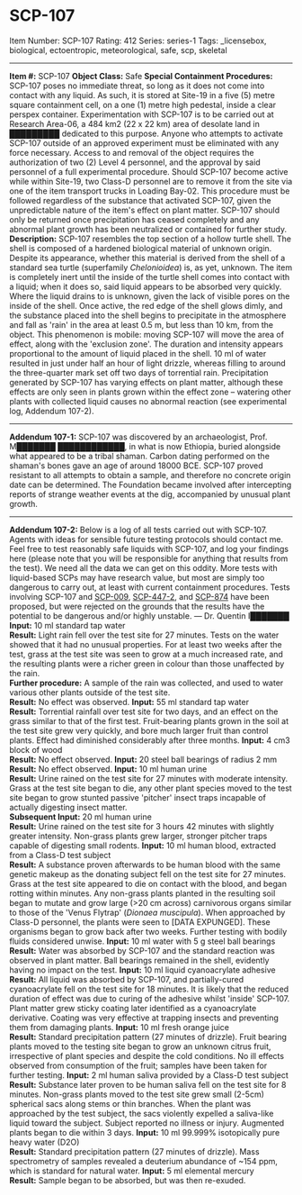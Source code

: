 # SCP-107
Item Number: SCP-107
Rating: 412
Series: series-1
Tags: _licensebox, biological, ectoentropic, meteorological, safe, scp, skeletal

---

**Item #:** SCP-107
**Object Class:** Safe
**Special Containment Procedures:** SCP-107 poses no immediate threat, so long as it does not come into contact with any liquid. As such, it is stored at Site-19 in a five (5) metre square containment cell, on a one (1) metre high pedestal, inside a clear perspex container. Experimentation with SCP-107 is to be carried out at Research Area-06, a 484 km2 (22 x 22 km) area of desolate land in █████████ dedicated to this purpose. Anyone who attempts to activate SCP-107 outside of an approved experiment must be eliminated with any force necessary.
Access to and removal of the object requires the authorization of two (2) Level 4 personnel, and the approval by said personnel of a full experimental procedure. Should SCP-107 become active while within Site-19, two Class-D personnel are to remove it from the site via one of the item transport trucks in Loading Bay-02. This procedure must be followed regardless of the substance that activated SCP-107, given the unpredictable nature of the item's effect on plant matter. SCP-107 should only be returned once precipitation has ceased completely and any abnormal plant growth has been neutralized or contained for further study.
**Description:** SCP-107 resembles the top section of a hollow turtle shell. The shell is composed of a hardened biological material of unknown origin. Despite its appearance, whether this material is derived from the shell of a standard sea turtle (superfamily _Chelonioidea_) is, as yet, unknown. The item is completely inert until the inside of the turtle shell comes into contact with a liquid; when it does so, said liquid appears to be absorbed very quickly. Where the liquid drains to is unknown, given the lack of visible pores on the inside of the shell. Once active, the red edge of the shell glows dimly, and the substance placed into the shell begins to precipitate in the atmosphere and fall as 'rain' in the area at least 0.5 m, but less than 10 km, from the object. This phenomenon is mobile: moving SCP-107 will move the area of effect, along with the 'exclusion zone'.
The duration and intensity appears proportional to the amount of liquid placed in the shell. 10 ml of water resulted in just under half an hour of light drizzle, whereas filling to around the three-quarter mark set off two days of torrential rain. Precipitation generated by SCP-107 has varying effects on plant matter, although these effects are only seen in plants grown within the effect zone – watering other plants with collected liquid causes no abnormal reaction (see experimental log, Addendum 107-2).
* * *
**Addendum 107-1:** SCP-107 was discovered by an archaeologist, Prof. M███████ ████████████, in what is now Ethiopia, buried alongside what appeared to be a tribal shaman. Carbon dating performed on the shaman's bones gave an age of around 18000 BCE. SCP-107 proved resistant to all attempts to obtain a sample, and therefore no concrete origin date can be determined. The Foundation became involved after intercepting reports of strange weather events at the dig, accompanied by unusual plant growth.
* * *
**Addendum 107-2:** Below is a log of all tests carried out with SCP-107. Agents with ideas for sensible future testing protocols should contact me. Feel free to test reasonably safe liquids with SCP-107, and log your findings here (please note that you will be responsible for anything that results from the test). We need all the data we can get on this oddity. More tests with liquid-based SCPs may have research value, but most are simply too dangerous to carry out, at least with current containment procedures. Tests involving SCP-107 and [SCP-009](/scp-009), [SCP-447-2](/scp-447), and [SCP-874](/scp-874) have been proposed, but were rejected on the grounds that the results have the potential to be dangerous and/or highly unstable. — Dr. Quentin I███████
**Input:** 10 ml standard tap water  
**Result:** Light rain fell over the test site for 27 minutes. Tests on the water showed that it had no unusual properties. For at least two weeks after the test, grass at the test site was seen to grow at a much increased rate, and the resulting plants were a richer green in colour than those unaffected by the rain.  
**Further procedure:** A sample of the rain was collected, and used to water various other plants outside of the test site.  
**Result:** No effect was observed.
**Input:** 55 ml standard tap water  
**Result:** Torrential rainfall over test site for two days, and an effect on the grass similar to that of the first test. Fruit-bearing plants grown in the soil at the test site grew very quickly, and bore much larger fruit than control plants. Effect had diminished considerably after three months.
**Input:** 4 cm3 block of wood  
**Result:** No effect observed.
**Input:** 20 steel ball bearings of radius 2 mm  
**Result:** No effect observed.
**Input:** 10 ml human urine  
**Result:** Urine rained on the test site for 27 minutes with moderate intensity. Grass at the test site began to die, any other plant species moved to the test site began to grow stunted passive 'pitcher' insect traps incapable of actually digesting insect matter.  
**Subsequent Input:** 20 ml human urine  
**Result:** Urine rained on the test site for 3 hours 42 minutes with slightly greater intensity. Non-grass plants grew larger, stronger pitcher traps capable of digesting small rodents.
**Input:** 10 ml human blood, extracted from a Class-D test subject  
**Result:** A substance proven afterwards to be human blood with the same genetic makeup as the donating subject fell on the test site for 27 minutes. Grass at the test site appeared to die on contact with the blood, and began rotting within minutes. Any non-grass plants planted in the resulting soil began to mutate and grow large (>20 cm across) carnivorous organs similar to those of the 'Venus Flytrap' (_Dionaea muscipula_). When approached by Class-D personnel, the plants were seen to [DATA EXPUNGED]. These organisms began to grow back after two weeks. Further testing with bodily fluids considered unwise.
**Input:** 10 ml water with 5 g steel ball bearings  
**Result:** Water was absorbed by SCP-107 and the standard reaction was observed in plant matter. Ball bearings remained in the shell, evidently having no impact on the test.
**Input:** 10 ml liquid cyanoacrylate adhesive  
**Result:** All liquid was absorbed by SCP-107, and partially-cured cyanoacrylate fell on the test site for 18 minutes. It is likely that the reduced duration of effect was due to curing of the adhesive whilst 'inside' SCP-107. Plant matter grew sticky coating later identified as a cyanoacrylate derivative. Coating was very effective at trapping insects and preventing them from damaging plants.
**Input:** 10 ml fresh orange juice  
**Result:** Standard precipitation pattern (27 minutes of drizzle). Fruit bearing plants moved to the testing site began to grow an unknown citrus fruit, irrespective of plant species and despite the cold conditions. No ill effects observed from consumption of the fruit; samples have been taken for further testing.
**Input:** 2 ml human saliva provided by a Class-D test subject  
**Result:** Substance later proven to be human saliva fell on the test site for 8 minutes. Non-grass plants moved to the test site grew small (2-5cm) spherical sacs along stems or thin branches. When the plant was approached by the test subject, the sacs violently expelled a saliva-like liquid toward the subject. Subject reported no illness or injury. Augmented plants began to die within 3 days.
**Input:** 10 ml 99.999% isotopically pure heavy water (D2O)  
**Result:** Standard precipitation pattern (27 minutes of drizzle). Mass spectrometry of samples revealed a deuterium abundance of ~154 ppm, which is standard for natural water.
**Input:** 5 ml elemental mercury  
**Result:** Sample began to be absorbed, but was then re-exuded.